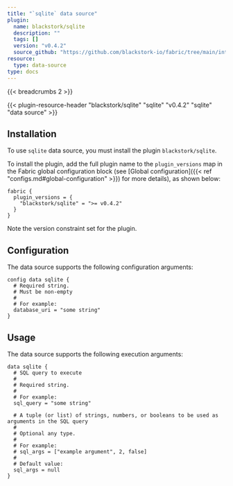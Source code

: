 ```yaml
---
title: "`sqlite` data source"
plugin:
  name: blackstork/sqlite
  description: ""
  tags: []
  version: "v0.4.2"
  source_github: "https://github.com/blackstork-io/fabric/tree/main/internal/sqlite/"
resource:
  type: data-source
type: docs
---
```


{{< breadcrumbs 2 >}}

{{< plugin-resource-header "blackstork/sqlite" "sqlite" "v0.4.2" "sqlite" "data source" >}}

## Installation

To use `sqlite` data source, you must install the plugin `blackstork/sqlite`.

To install the plugin, add the full plugin name to the `plugin_versions` map in the Fabric global configuration block (see [Global configuration]({{< ref "configs.md#global-configuration" >}}) for more details), as shown below:

```hcl
fabric {
  plugin_versions = {
    "blackstork/sqlite" = ">= v0.4.2"
  }
}
```

Note the version constraint set for the plugin.

## Configuration

The data source supports the following configuration arguments:

```hcl
config data sqlite {
  # Required string.
  # Must be non-empty
  #
  # For example:
  database_uri = "some string"
}
```

## Usage

The data source supports the following execution arguments:

```hcl
data sqlite {
  # SQL query to execute
  #
  # Required string.
  #
  # For example:
  sql_query = "some string"

  # A tuple (or list) of strings, numbers, or booleans to be used as arguments in the SQL query
  #
  # Optional any type.
  #
  # For example:
  # sql_args = ["example argument", 2, false]
  #
  # Default value:
  sql_args = null
}
```